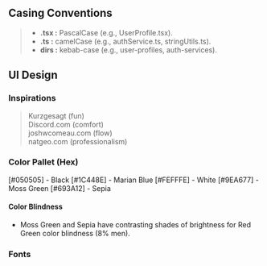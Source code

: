 ## Casing Conventions

> - **.tsx :** PascalCase (e.g., UserProfile.tsx).
> - **.ts :** camelCase (e.g., authService.ts, stringUtils.ts).
> - **dirs :** kebab-case (e.g., user-profiles, auth-services).

## UI Design

### Inspirations

> Kurzgesagt (fun)  
> Discord.com (comfort)  
> joshwcomeau.com (flow)  
> natgeo.com (professionalism)

### Color Pallet (Hex)

[#050505] - Black
[#1C448E] - Marian Blue
[#FEFFFE] - White
[#9EA677] - Moss Green
[#693A12] - Sepia

#### Color Blindness

- Moss Green and Sepia have contrasting shades of brightness for Red Green color blindness (8% men).

### Fonts
